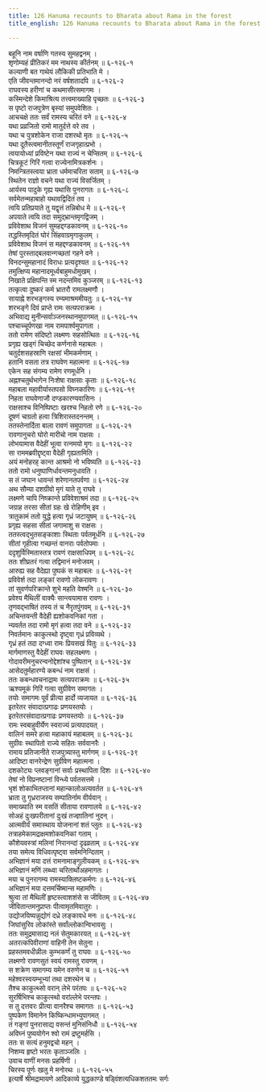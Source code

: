 ```yaml
---
title: 126 Hanuma recounts to Bharata about Rama in the forest
title_english: 126 Hanuma recounts to Bharata about Rama in the forest

---
```

<div class="audioEmbed"  caption="श्रीराम-हरिसीताराममूर्ति-घनपाठिभ्यां वचनम्" src="https://archive.org/download/Ramayana-recitation-Sriram-harisItArAmamUrti-Ghanapaati-v2/Kanda_6/Kanda_6_YK-123-Rama_shows_to_Seetha_the_places_0.mp3"></div>


बहूनि नाम वर्षाणि गतस्य सुमहद्वनम् ।  
शृणोम्यहं प्रीतिकरं मम नाथस्य कीर्तनम् ॥ ६-१२६-१  
कल्याणी बत गाथेयं लौकिकी प्रतिभाति मे ।  
एति जीवन्तमानन्दो नरं वर्षशतादपि ॥ ६-१२६-२  
राघवस्य हरीणां च कथमासीत्समागमः ।  
कस्मिन्देशे किमाश्रित्य तत्त्वमाख्याहि पृच्छतः ॥ ६-१२६-३  
स पृष्टो राजपुत्रेण बृस्यां समुपवेशितः ।  
आचचक्षे ततः सर्वं रामस्य चरितं वने ॥ ६-१२६-४  
यथा प्रव्रजितो रामो मातुर्दत्ते वरे तव ।  
यथा च पुत्रशोकेन राजा दशरथो मृतः ॥ ६-१२६-५  
यथा दूतैस्त्वमानीतस्तूर्णं राजगृहात्प्रभो ।  
त्वयायोध्यां प्रविष्टेन यथा राज्यं न चेप्सितम् ॥ ६-१२६-६  
चित्रकूटं गिरिं गत्वा राज्येनामित्रकर्शनः ।  
निमन्त्रितस्त्वया भ्राता धर्ममाचरिता सताम् ॥ ६-१२६-७  
स्थितेन राज्ञो वचने यथा राज्यं विसर्जितम् ।  
आर्यस्य पादुके गृह्य यथासि पुनरागतः ॥ ६-१२६-८  
सर्वमेतन्महाबाहो यथावद्विदितं तव ।  
त्वयि प्रतिप्रयाते तु यद्वृत्तं तन्निबोध मे ॥ ६-१२६-९  
अपयाते त्वयि तदा समुद्भ्रान्तमृगद्विजम् ।  
प्रविवेशाथ विजनं सुमहद्दण्डकावनम् ॥ ६-१२६-१०  
तद्धस्तिमृदितं घोरं सिंहवाग्रमृगाकुलम् ।  
प्रविवेशाथ विजनं स महद्दण्डकावनम् ॥ ६-१२६-११  
तेषां पुरस्ताद्बलवान्गच्छतां गहने वने ।  
विनदन्सुमहानादं विराधः प्रत्यदृश्यत ॥ ६-१२६-१२  
तमुत्क्षिप्य महानादमूर्ध्वबाहुमधोमुखम् ।  
निखाते प्रक्षिपन्ति स्म नदन्तमिव कुञ्जरम् ॥ ६-१२६-१३  
तत्कृत्वा दुष्करं कर्म भ्रातरौ रामलक्ष्मणौ ।  
सायाह्ने शरभङ्गस्य रम्यमाश्रममीयतुः ॥ ६-१२६-१४  
शरभङ्गे दिवं प्राप्ते रामः सत्यपराक्रमः ।  
अभिवाद्य मुनीन्सर्वाञ्जनस्थानमुपागमत् ॥ ६-१२६-१५  
पश्चाच्चूर्पणखा नाम रामपार्श्वमुपागता ।  
ततो रामेण संदिष्टो लक्ष्मणः सहसोत्थितः ॥ ६-१२६-१६  
प्रगृह्य खड्गं चिच्छेद कर्णनासे महाबलः ।  
चतुर्दशसहस्राणि रक्षसां भीमकर्मणाम् ।  
हतानि वसता तत्र राघवेण महात्मना ॥ ६-१२६-१७  
एकेन सह संगम्य रामेण रणमूर्धनि ।  
अह्नश्चतुर्थभागेन निःशेषा राक्षसाः कृताः ॥ ६-१२६-१८  
महाबला महावीर्यास्तपसो विघ्नकारिणः ॥ ६-१२६-१९  
निहता राघवेणाजौ दण्डकारण्यवासिनः ।  
राक्षसाश्च विनिष्पिष्टाः खरश्च निहतो रणे ॥ ६-१२६-२०  
दूषणं चाग्रतो हत्वा त्रिशिरास्तदनन्तम् ।  
ततस्तेनार्दिता बाला रावणं समुपागता ॥ ६-१२६-२१  
रावणानुचरो घोरो मारीचो नाम राक्षसः ।  
लोभयामास वैदेहीं भूत्वा रत्नमयो मृगः ॥ ६-१२६-२२  
सा राममब्रवीद्दृष्ट्वा वैदेही गृह्यतामिति ।  
अयं मनोहरह् कान्त आश्रमो नो भविष्यति ॥ ६-१२६-२३  
ततो रामो धनुष्पाणिर्धावन्तमनुधावति ।  
स तं जघान धावन्तं शरेणानतपर्वणा ॥ ६-१२६-२४  
अथ सौम्या दशग्रीवो मृगं याते तु राघवे ।  
लक्ष्मणे चापि निष्क्रान्ते प्रविवेशाश्रमं तदा ॥ ६-१२६-२५  
जग्राह तरसा सीतां ग्रहः खे रोहिणीम् इव ।  
त्रातुकामं ततो युद्धे हत्वा गृध्रं जटायुषम् ॥ ६-१२६-२६  
प्रगृह्य सहसा सीतां जगामाशु स राक्षसः ।  
ततस्त्वद्भुतसङ्काशाः स्थिताः पर्वतमूर्धनि ॥ ६-१२६-२७  
सीतां गृहीत्वा गच्छन्तं वानराः पर्वतोपमाः ।  
ददृशुर्विस्मितास्तत्र रावणं राक्षसाधिपम् ॥ ६-१२६-२८  
ततः शीघ्रतरं गत्वा तद्विमानं मनोजवम् ।  
आरुह्य सह वैदेह्या पुष्पकं स महाबलः ॥ ६-१२६-२९  
प्रविवेर्श तदा लङ्कां रावणो लोकरावणः ।  
तां सुवर्णपरिक्रान्ते शुभे महति वेश्मनि ॥ ६-१२६-३०  
प्रवेश्य मैथिलीं वाक्यैः सान्त्वयामास रावणः ।  
तृणवद्भाषितं तस्य तं च नैरृतपुंगवम् ॥ ६-१२६-३१  
अचिन्तयन्ती वैदेही ह्यशोकवनिकां गता ।  
न्यवर्तत तदा रामो मृगं हत्वा तदा वने ॥ ६-१२६-३२  
निवर्तमानः काकुत्स्थो दृष्ट्वा गृध्रं प्रविव्यथे ।  
गृध्रं हतं तदा दग्ध्वा रामः प्रियसखं पितुः ॥ ६-१२६-३३  
मार्गमाणस्तु वैदेहीं राघवः सहलक्ष्मणः ।  
गोदावरीमनुचरन्वनोद्देशांश्च पुष्पितान् ॥ ६-१२६-३४  
आसेदतुर्महारण्ये कबन्धं नाम राक्षसं ।  
ततः कबन्धवचनाद्रामः सत्यपराक्रमः ॥ ६-१२६-३५  
ऋश्यमूकं गिरिं गत्वा सुग्रीवेण समागतः ।  
तयोः समागमः पूर्वं प्रीत्या हार्दो व्यजायत ॥ ६-१२६-३६  
इतरेतर संवादात्प्रगाढः प्रणयस्तयोः ।  
इतरेतरसंवादात्प्रगाढः प्रणयस्तयोः ॥ ६-१२६-३७  
रामः स्वबाहुवीर्येण स्वराज्यं प्रत्यपादयत् ।  
वालिनं समरे हत्वा महाकायं महाबलम् ॥ ६-१२६-३८  
सुग्रीवः स्थापितो राज्ये सहितः सर्ववानरैः ।  
रामाय प्रतिजानीते राजपुत्र्यास्तु मार्गणम् ॥ ६-१२६-३९  
आदिष्टा वानरेन्द्रेण सुग्रीवेण महात्मना ।  
दशकोट्यः प्लवङ्गानां सर्वाः प्रस्थापिता दिशः ॥ ६-१२६-४०  
तेषां नो विप्रनष्टानां विन्ध्ये पर्वतसत्तमे ।  
भृशं शोकाभितप्तानां महान्कालोअत्यवर्तत ॥ ६-१२६-४१  
भ्राता तु गृध्रराजस्य सम्पातिर्नाम वीर्यवान् ।  
समाख्याति स्म वसतिं सीताया रावणालये ॥ ६-१२६-४२  
सोअहं दुःखपरीतानां दुःखं तज्ज्ञातिनां नुदन् ।  
आत्मवीर्यं समास्थाय योजनानां शतं प्लुतः ॥ ६-१२६-४३  
तत्राहमेकामद्राक्षमशोकवनिकां गताम् ।  
कौशेयवस्त्रां मलिनां निरानन्दां दृढव्रताम् ॥ ६-१२६-४४  
तया समेत्य विधिवत्पृष्ट्वा सर्वमनिन्दिताम् ।  
अभिज्ञानं मया दत्तं रामनामाङ्गुलीयकम् ॥ ६-१२६-४५  
अभिज्ञानं मणिं लब्ध्वा चरितार्थोअहमागतः ।  
मया च पुनरागम्य रामस्याक्लिष्टकर्मणः ॥ ६-१२६-४६  
अभिज्ञानं मया दत्तमर्चिष्मान्स महामणिः ।  
श्रुत्वा तां मैथिलीं हृष्टस्त्वाशशंसे स जीवितम् ॥ ६-१२६-४७  
जीवितान्तमनुप्राप्तः पीत्वामृतमिवातुरः ।  
उद्योजयिष्यन्नुद्योगं दध्रे लङ्कावधे मनः ॥ ६-१२६-४८  
जिघांसुरिव लोकांस्ते सर्वांल्लोकान्विभावसुः ।  
ततः समुद्रमासाद्य नलं सेतुमकारयत् ॥ ६-१२६-४९  
अतरत्कपिवीराणां वाहिनी तेन सेतुना ।  
प्रहस्तमवधीन्नीलः कुम्भकर्णं तु राघवः ॥ ६-१२६-५०  
लक्ष्मणो रावणसुतं स्वयं रामस्तु रावणम् ।  
स शक्रेण समागम्य यमेन वरुणेन च ॥ ६-१२६-५१  
महेश्वरस्वयम्भूभ्यां तथा दशरथेन च ।  
तैश्च काकुत्थ्सो वरान् लेभे परंतपः ॥ ६-१२६-५२  
सुरर्षिभिश्च काकुत्स्थो वरांल्लेभे परन्तपः ।  
स तु दत्तवरः प्रीत्या वानरैश्च समागतः ॥ ६-१२६-५३  
पुष्पकेण विमानेन किष्किन्धामभ्युपागमत् ।  
तं गङ्गां पुनरासाद्य वसन्तं मुनिसंनिधौ ॥ ६-१२६-५४  
अविघ्नं पुष्ययोगेन श्वो रामं द्रष्टुमर्हसि ।  
ततः स सत्यं हनुमद्वचो महन् ।  
निशम्य हृष्टो भरतः कृताञ्जलिः ।  
उवाच वाणीं मनसः प्रहर्षिणी ।  
चिरस्य पूर्णः खलु मे मनोरथः ॥ ६-१२६-५५  
इत्यार्षे श्रीमद्रामायणे आदिकाव्ये युद्धकाण्डे षड्विंशत्यधिकशततमः सर्गः
